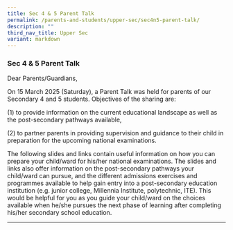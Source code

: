 ```yaml
---
title: Sec 4 & 5 Parent Talk
permalink: /parents-and-students/upper-sec/sec4n5-parent-talk/
description: ""
third_nav_title: Upper Sec
variant: markdown
---
```

### Sec 4 &amp; 5 Parent Talk

Dear Parents/Guardians,

On 15 March 2025 (Saturday), a Parent Talk was held for parents of our Secondary 4 and 5 students.
Objectives of the sharing are:

 (1) to provide information on the current educational landscape as well as the post-secondary pathways available,

 (2) to partner parents in providing supervision and guidance to their child in preparation for the upcoming national examinations.

The following slides and links contain useful information on how you can prepare your child/ward for his/her national examinations. The slides and links also offer information on the post-secondary pathways your child/ward can pursue, and the different admissions exercises and programmes available to help gain entry into a post-secondary education institution (e.g. junior college, Millennia Institute, polytechnic, ITE). This would be helpful for you as you guide your child/ward on the choices available when he/she pursues the next phase of learning after completing his/her secondary school education.

<hr>